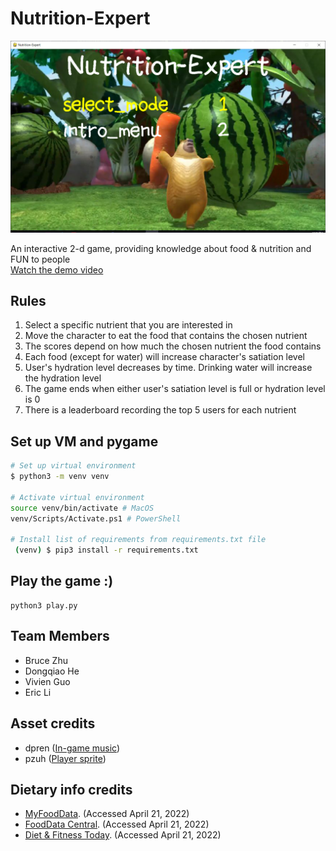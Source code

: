 # Nutrition-Expert
![cover image](Cover.png)

An interactive 2-d game, providing knowledge about food & nutrition and FUN to people <br>
[Watch the demo video](https://www.youtube.com/watch?v=1K1vJ4ttd60&ab_channel=BruceZhu)

## Rules
1. Select a specific nutrient that you are interested in
2. Move the character to eat the food that contains the chosen nutrient
3. The scores depend on how much the chosen nutrient the food contains 
4. Each food (except for water) will increase character's satiation level
5. User's hydration level decreases by time. Drinking water will increase the hydration level
6. The game ends when either user's satiation level is full or hydration level is 0
7. There is a leaderboard recording the top 5 users for each nutrient 

## Set up VM and pygame
```sh
# Set up virtual environment
$ python3 -m venv venv

# Activate virtual environment
source venv/bin/activate # MacOS
venv/Scripts/Activate.ps1 # PowerShell

# Install list of requirements from requirements.txt file
 (venv) $ pip3 install -r requirements.txt
```
## Play the game :)
```
python3 play.py
```

## Team Members
- Bruce Zhu
- Dongqiao He
- Vivien Guo
- Eric Li

## Asset credits
- dpren ([In-game music](https://freesound.org/people/dpren/sounds/320685/))
- pzuh ([Player sprite](https://pzuh.itch.io/the-boy-free-sprites))

## Dietary info credits
- [MyFoodData](https://www.myfooddata.com/). (Accessed April 21, 2022)
- [FoodData Central](https://fdc.nal.usda.gov/). (Accessed April 21, 2022)
- [Diet & Fitness Today](http://www.dietandfitnesstoday.com/). (Accessed April 21, 2022)
